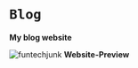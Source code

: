 # `Blog`

**My blog website**

![funtechjunk](https://user-images.githubusercontent.com/74466429/135760736-2e938f55-5582-4950-ad3f-f3194699faae.png)
**Website-Preview** 
